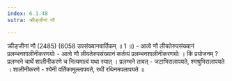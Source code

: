 ```yaml
---
index: 6.1.48
sutra: क्रीङ्जीनां णौ

---
```

 क्रीङ्जीनां णौ (2485) (6058 उपसंख्यानवार्तिकम् ॥ 1 ॥) - आत्वे णौ लीयतेरुपसंख्यानं प्रलम्भनशालीनीकरणयोः - आत्वे णौ लीयतेरुपसंख्यानं कर्तव्यं प्रलम्भनशालीनीकरणयोः । किं प्रयोजनम् ? प्रलम्भने चार्थे शालीनीकरणे च नित्यमात्वं यथा स्यात् । प्रलम्भने तावत्  -  जटाभिरालापयते, श्मश्रुभिरालापयते । शालीनीकरणे  -  श्येनी वर्तिकामुल्लापयते, रथी रथिनमपलापयते ॥ 